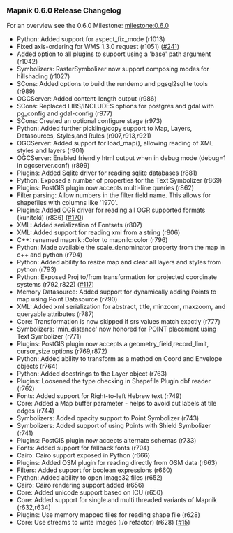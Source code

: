 <!-- Name: Release0.6.0 -->
<!-- Version: 4 -->
<!-- Last-Modified: 2009/04/02 13:49:12 -->
<!-- Author: springmeyer -->
### Mapnik 0.6.0 Release Changelog

For an overview see the 0.6.0 Milestone: [milestone:0.6.0](https://github.com/mapnik/mapnik/issues?milestone=6&state=closed)

 * Python: Added support for aspect_fix_mode (r1013)
 * Fixed axis-ordering for WMS 1.3.0 request (r1051) ([#241](https://github.com/mapnik/mapnik/issues/241))
 * Added option to all plugins to support using a 'base' path argument (r1042)
 * Symbolizers: RasterSymbolizer now support composing modes for hillshading (r1027)
 * SCons: Added options to build the rundemo and pgsql2sqlite tools (r989)
 * OGCServer: Added content-length output (r986)
 * SCons: Replaced LIBS/INCLUDES options for postgres and gdal with pg_config and gdal-config (r977)
 * SCons: Created an optional configure stage (r973)
 * Python: Added further pickling/copy support to Map, Layers, Datasources, Styles,and Rules (r907,r913,r921)
 * OGCServer: Added support for load_map(), allowing reading of XML styles and layers (r901)
 * OGCServer: Enabled friendly html output when in debug mode (debug=1 in ogcserver.conf) (r899)
 * Plugins: Added Sqlite driver for reading sqlite databases (r881)
 * Python: Exposed a number of properties for the Text Symbolizer (r869)
 * Plugins: PostGIS plugin now accepts multi-line queries (r862)
 * Filter parsing: Allow numbers in the filter field name. This allows for shapefiles with columns like '1970'.
 * Plugins: Added OGR driver for reading all OGR supported formats (kunitoki) (r836) ([#170](https://github.com/mapnik/mapnik/issues/170))
 * XML: Added serialization of Fontsets (r807)
 * XML: Added support for reading xml from a string (r806)
 * C++: renamed mapnik::Color to mapnik::color (r796)
 * Python: Made available the scale_denominator property from the map in c++ and python (r794)
 * Python: Added ability to resize map and clear all layers and styles from python (r793)
 * Python: Exposed Proj to/from transformation for projected coordinate systems (r792,r822) ([#117](https://github.com/mapnik/mapnik/issues/117))
 * Memory Datasource: Added support for dynamically adding Points to map using Point Datasource (r790)
 * XML: Added xml serialization for abstract, title, minzoom, maxzoom, and queryable attributes (r787)
 * Core: Transformation is now skipped if srs values match exactly (r777)
 * Symbolizers: 'min_distance' now honored for POINT placement using Text Symbolizer (r771)
 * Plugins: PostGIS plugin now accepts a geometry_field,record_limit, cursor_size options (r769,r872)
 * Python: Added ability to transform as a method on Coord and Envelope objects (r764)
 * Python: Added docstrings to the Layer object (r763)
 * Plugins: Loosened the type checking in Shapefile Plugin dbf reader (r762)
 * Fonts: Added support for Right-to-left Hebrew text (r749)
 * Core: Added a Map buffer parameter - helps to avoid cut labels at tile edges (r744)
 * Symbolizers: Added opacity support to Point Symbolizer (r743)
 * Symbolizers: Added support of using Points with Shield Symbolizer (r741)
 * Plugins: PostGIS plugin now accepts alternate schemas (r733)
 * Fonts: Added support for fallback fonts (r704)
 * Cairo: Cairo support exposed in Python (r666)
 * Plugins: Added OSM plugin for reading directly from OSM data (r663)
 * Filters: Added support for boolean expressions (r660)
 * Python: Added ability to open Image32 files (r652)
 * Cairo: Cairo rendering support added (r656)
 * Core: Added unicode support based on ICU (r650)
 * Core: Added support for single and multi threaded variants of Mapnik (r632,r634)
 * Plugins: Use memory mapped files for reading shape file (r628)
 * Core: Use streams to write images (i/o refactor) (r628) ([#15](https://github.com/mapnik/mapnik/issues/15))

